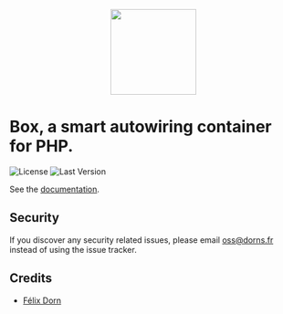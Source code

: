 <p align="center">
    <a href="https://github.com/delightphp/box">
        <img src="https://res.cloudinary.com/dy3jxhiba/image/upload/v1588493084/logo_rx8y5s.svg" width="150">
    </a>
    <h1>
        Box, a smart autowiring container for PHP.
    </h1>
</p>

![License](https://img.shields.io/packagist/l/delight/box)
![Last Version](https://img.shields.io/packagist/v/delights/box)

See the [documentation](docs/README.md).

## Security 
If you discover any security related issues, please email oss@dorns.fr instead of using the issue tracker.

## Credits
* [Félix Dorn](https://felixdorn.fr)
